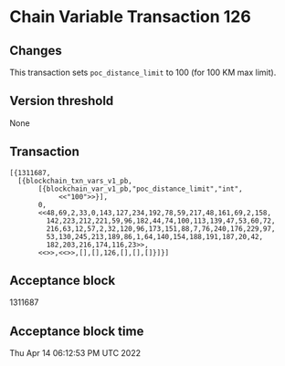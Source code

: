 # Chain Variable Transaction 126

## Changes

This transaction sets `poc_distance_limit` to 100 (for 100 KM max limit).

## Version threshold

None

## Transaction

```
[{1311687,
  [{blockchain_txn_vars_v1_pb,
       [{blockchain_var_v1_pb,"poc_distance_limit","int",
            <<"100">>}],
       0,
       <<48,69,2,33,0,143,127,234,192,78,59,217,48,161,69,2,158,
         142,223,212,221,59,96,182,44,74,100,113,139,47,53,60,72,
         216,63,12,57,2,32,120,96,173,151,88,7,76,240,176,229,97,
         53,130,245,213,189,86,1,64,140,154,188,191,187,20,42,
         182,203,216,174,116,23>>,
       <<>>,<<>>,[],[],126,[],[],[]}]}]
```

## Acceptance block

1311687

## Acceptance block time

Thu Apr 14 06:12:53 PM UTC 2022
